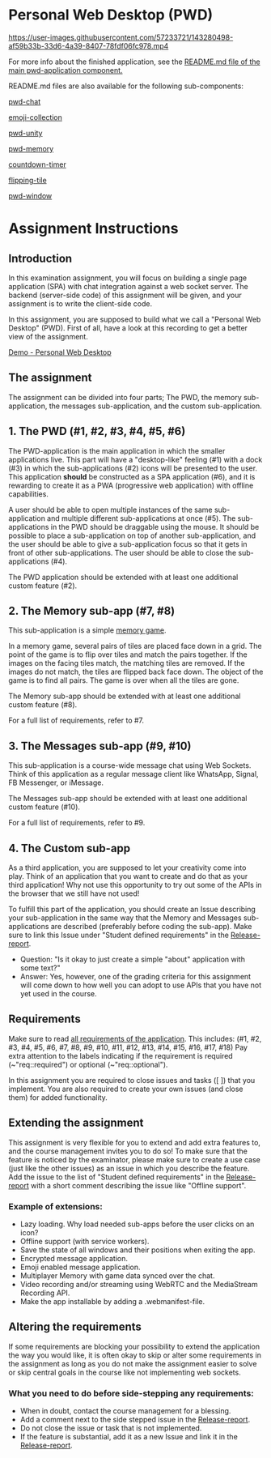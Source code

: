 # Personal Web Desktop (PWD)

https://user-images.githubusercontent.com/57233721/143280498-af59b33b-33d6-4a39-8407-78fdf06fc978.mp4

For more info about the finished application, see the [README.md file of the main pwd-application component.](https://github.com/Erkabubben/pwd-application/tree/master/src/components/pwd-application#readme)

README.md files are also available for the following sub-components:

[pwd-chat](https://github.com/Erkabubben/pwd-application/tree/master/src/components/pwd-application/components/pwd-chat#readme)

[emoji-collection](https://github.com/Erkabubben/pwd-application/tree/master/src/components/pwd-application/components/pwd-chat/components/emoji-collection#readme)

[pwd-unity](https://github.com/Erkabubben/pwd-application/tree/master/src/components/pwd-application/components/pwd-unity#readme)

[pwd-memory](https://github.com/Erkabubben/pwd-application/tree/master/src/components/pwd-application/components/pwd-memory#readme)

[countdown-timer](https://github.com/Erkabubben/pwd-application/tree/master/src/components/pwd-application/components/pwd-memory/components/memory-state/components/countdown-timer#readme)

[flipping-tile](
https://github.com/Erkabubben/pwd-application/tree/master/src/components/pwd-application/components/pwd-memory/components/memory-state/components/flipping-tile#readme)

[pwd-window](https://github.com/Erkabubben/pwd-application/tree/master/src/components/pwd-application/components/pwd-window#readme)

# Assignment Instructions

## Introduction

In this examination assignment, you will focus on building a single page application (SPA) with chat integration against a web socket server. The backend (server-side code) of this assignment will be given, and your assignment is to write the client-side code.

In this assignment, you are supposed to build what we call a "Personal Web Desktop" (PWD). First of all, have a look at this recording to get a better view of the assignment.

[Demo - Personal Web Desktop](https://youtu.be/gNcMvPCyHC0)

## The assignment
The assignment can be divided into four parts; The PWD, the memory sub-application, the messages sub-application, and the custom sub-application.

## 1. The PWD (#1, #2, #3, #4, #5, #6)

The PWD-application is the main application in which the smaller applications live. This part will have a "desktop-like" feeling (#1) with a dock (#3) in which the sub-applications (#2) icons will be presented to the user. This application **should** be constructed as a SPA application (#6), and it is rewarding to create it as a PWA (progressive web application) with offline capabilities. 

A user should be able to open multiple instances of the same sub-application and multiple different sub-applications at once (#5).  The sub-applications in the PWD should be draggable using the mouse. It should be possible to place a sub-application on top of another sub-application, and the user should be able to give a sub-application focus so that it gets in front of other sub-applications. The user should be able to close the sub-applications (#4).

The PWD application should be extended with at least one additional custom feature (#2).

## 2. The Memory sub-app (#7, #8)

This sub-application is a simple [memory game](https://en.wikipedia.org/wiki/Concentration_(card_game)).

In a memory game, several pairs of tiles are placed face down in a grid. The point of the game is to flip over tiles and match the pairs together. If the images on the facing tiles match, the matching tiles are removed. If the images do not match, the tiles are flipped back face down. The object of the game is to find all pairs. The game is over when all the tiles are gone.

The Memory sub-app should be extended with at least one additional custom feature (#8).

For a full list of requirements, refer to #7.

## 3. The Messages sub-app (#9, #10)

This sub-application is a course-wide message chat using Web Sockets. Think of this application as a regular message client like WhatsApp, Signal, FB Messenger, or iMessage. 

The Messages sub-app should be extended with at least one additional custom feature (#10).

For a full list of requirements, refer to #9.

## 4. The Custom sub-app

As a third application, you are supposed to let your creativity come into play. Think of an application that you want to create and do that as your third application! Why not use this opportunity to try out some of the APIs in the browser that we still have not used!

To fulfill this part of the application, you should create an Issue describing your sub-application in the same way that the Memory and Messages sub-applications are described (preferably before coding the sub-app). Make sure to link this Issue under "Student defined requirements" in the [Release-report](./.gitlab/merge_request_templates/RELEASE.md). 

- Question: "Is it okay to just create a simple "about" application with some text?"
- Answer: Yes, however, one of the grading criteria for this assignment will come down to how well you can adopt to use APIs that you have not yet used in the course. 

## Requirements

Make sure to read [all requirements of the application](../../issues/). This includes: (#1, #2, #3, #4, #5, #6, #7, #8, #9, #10, #11, #12, #13, #14, #15, #16, #17, #18)
Pay extra attention to the labels indicating if the requirement is required (~"req::required") or optional (~"req::optional").

In this assignment you are required to close issues and tasks ([ ]) that you implement. You are also required to create your own issues (and close them) for added functionality. 

## Extending the assignment

This assignment is very flexible for you to extend and add extra features to, and the course management invites you to do so! To make sure that the feature is noticed by the examinator, please make sure to create a use case (just like the other issues) as an issue in which you describe the feature. Add the issue to the list of "Student defined requirements" in the [Release-report](./.gitlab/merge_request_templates/RELEASE.md) with a short comment describing the issue like "Offline support".

### Example of extensions:

- Lazy loading. Why load needed sub-apps before the user clicks on an icon?
- Offline support (with service workers).
- Save the state of all windows and their positions when exiting the app.
- Encrypted message application.
- Emoji enabled message application.
- Multiplayer Memory with game data synced over the chat.
- Video recording and/or streaming using WebRTC and the MediaStream Recording API.
- Make the app installable by adding a .webmanifest-file.

## Altering the requirements

If some requirements are blocking your possibility to extend the application the way you would like, it is often okay to skip or alter some requirements in the assignment as long as you do not make the assignment easier to solve or skip central goals in the course like not implementing web sockets. 

### What you need to do before side-stepping any requirements:

- When in doubt, contact the course management for a blessing.
- Add a comment next to the side stepped issue in the [Release-report](./.gitlab/merge_request_templates/RELEASE.md).
- Do not close the issue or task that is not implemented.
- If the feature is substantial, add it as a new Issue and link it in the [Release-report](./.gitlab/merge_request_templates/RELEASE.md). 
